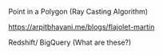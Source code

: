 Point in a Polygon (Ray Casting Algorithm)

https://arpitbhayani.me/blogs/flajolet-martin

Redshift/ BigQuery (What are these?)
